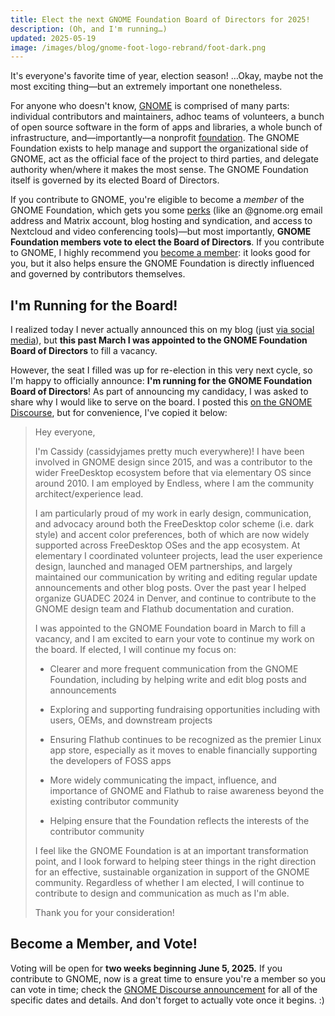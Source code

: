 ```yaml
---
title: Elect the next GNOME Foundation Board of Directors for 2025!
description: (Oh, and I'm running…)
updated: 2025-05-19
image: /images/blog/gnome-foot-logo-rebrand/foot-dark.png
---
```


It's everyone's favorite time of year, election season! …Okay, maybe not the most exciting thing—but an extremely important one nonetheless.

For anyone who doesn't know, [GNOME](https://gnome.org) is comprised of many parts: individual contributors and maintainers, adhoc teams of volunteers, a bunch of open source software in the form of apps and libraries, a whole bunch of infrastructure, and—importantly—a nonprofit [foundation](https://handbook.gnome.org/foundation.html). The GNOME Foundation exists to help manage and support the organizational side of GNOME, act as the official face of the project to third parties, and delegate authority when/where it makes the most sense. The GNOME Foundation itself is governed by its elected Board of Directors.

If you contribute to GNOME, you're eligible to become a _member_ of the GNOME Foundation, which gets you some [perks](https://handbook.gnome.org/foundation/membership-benefits.html) (like an @gnome.org email address and Matrix account, blog hosting and syndication, and access to Nextcloud and video conferencing tools)—but most importantly, **GNOME Foundation members vote to elect the Board of Directors**. If you contribute to GNOME, I highly recommend you [become a member](https://foundation.gnome.org/membership/): it looks good for you, but it also helps ensure the GNOME Foundation is directly influenced and governed by contributors themselves.

## I'm Running for the Board!

I realized today I never actually announced this on my blog (just [via social media](https://mastodon.blaede.family/@cassidy/114186002034585963)), but **this past March I was appointed to the GNOME Foundation Board of Directors** to fill a vacancy.

However, the seat I filled was up for re-election in this very next cycle, so I'm happy to officially announce: **I'm running for the GNOME Foundation Board of Directors**! As part of announcing my candidacy, I was asked to share why I would like to serve on the board. I posted this [on the GNOME Discourse](https://discourse.gnome.org/t/2025-board-candidate-cassidy-james-blaede/28982), but for convenience, I've copied it below:

>Hey everyone,
>
>I'm Cassidy (cassidyjames pretty much everywhere)! I have been involved in GNOME design since 2015, and was a contributor to the wider FreeDesktop ecosystem before that via elementary OS since around 2010. I am employed by Endless, where I am the community architect/experience lead.
>
>I am particularly proud of my work in early design, communication, and advocacy around both the FreeDesktop color scheme (i.e. dark style) and accent color preferences, both of which are now widely supported across FreeDesktop OSes and the app ecosystem. At elementary I coordinated volunteer projects, lead the user experience design, launched and managed OEM partnerships, and largely maintained our communication by writing and editing regular update announcements and other blog posts. Over the past year I helped organize GUADEC 2024 in Denver, and continue to contribute to the GNOME design team and Flathub documentation and curation.
>
>I was appointed to the GNOME Foundation board in March to fill a vacancy, and I am excited to earn your vote to continue my work on the board. If elected, I will continue my focus on:
>
>- Clearer and more frequent communication from the GNOME Foundation, including by helping write and edit blog posts and announcements
>
>- Exploring and supporting fundraising opportunities including with users, OEMs, and downstream projects
>
>- Ensuring Flathub continues to be recognized as the premier Linux app store, especially as it moves to enable financially supporting the developers of FOSS apps
>
>- More widely communicating the impact, influence, and importance of GNOME and Flathub to raise awareness beyond the existing contributor community
>
>- Helping ensure that the Foundation reflects the interests of the contributor community
>
>I feel like the GNOME Foundation is at an important transformation point, and I look forward to helping steer things in the right direction for an effective, sustainable organization in support of the GNOME community. Regardless of whether I am elected, I will continue to contribute to design and communication as much as I'm able.
>
>Thank you for your consideration!

## Become a Member, and Vote!

Voting will be open for **two weeks beginning June 5, 2025.** If you contribute to GNOME, now is a great time to ensure you're a member so you can vote in time; check the [GNOME Discourse announcement](https://discourse.gnome.org/t/gnome-foundation-board-of-directors-elections-2025/28980) for all of the specific dates and details. And don't forget to actually vote once it begins. :)

